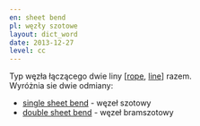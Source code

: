 ```yaml
---
en: sheet bend
pl: węzły szotowe
layout: dict_word
date: 2013-12-27
level: cc
---
```


Typ węzła łączącego dwie liny [[rope](/dict/yacht-parts/rigging/rope.html), [line](/dict/yacht-parts/rigging/line.html)] razem.   
Wyróżnia sie dwie odmiany:

* [single sheet bend](/dict/knots/single-sheet-bend.html) - węzeł szotowy
* [double sheet bend](/dict/knots/double-sheet-bend.html) - węzeł bramszotowy

